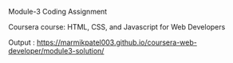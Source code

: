 Module-3 Coding Assignment

Coursera course: HTML, CSS, and Javascript for Web Developers

Output : https://marmikpatel003.github.io/coursera-web-developer/module3-solution/
